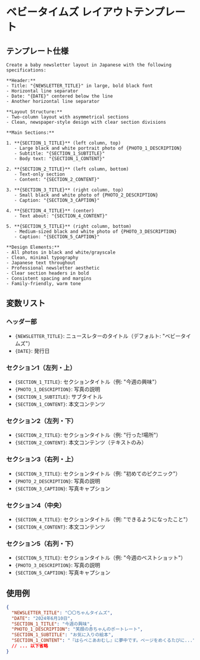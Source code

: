# ベビータイムズ レイアウトテンプレート

## テンプレート仕様

```
Create a baby newsletter layout in Japanese with the following specifications:

**Header:**
- Title: "{NEWSLETTER_TITLE}" in large, bold black font
- Horizontal line separator
- Date: "{DATE}" centered below the line
- Another horizontal line separator

**Layout Structure:**
- Two-column layout with asymmetrical sections
- Clean, newspaper-style design with clear section divisions

**Main Sections:**

1. **{SECTION_1_TITLE}** (left column, top)
   - Large black and white portrait photo of {PHOTO_1_DESCRIPTION}
   - Subtitle: "{SECTION_1_SUBTITLE}"
   - Body text: "{SECTION_1_CONTENT}"

2. **{SECTION_2_TITLE}** (left column, bottom)
   - Text-only section
   - Content: "{SECTION_2_CONTENT}"

3. **{SECTION_3_TITLE}** (right column, top)
   - Small black and white photo of {PHOTO_2_DESCRIPTION}
   - Caption: "{SECTION_3_CAPTION}"

4. **{SECTION_4_TITLE}** (center)
   - Text about: "{SECTION_4_CONTENT}"

5. **{SECTION_5_TITLE}** (right column, bottom)
   - Medium-sized black and white photo of {PHOTO_3_DESCRIPTION}
   - Caption: "{SECTION_5_CAPTION}"

**Design Elements:**
- All photos in black and white/grayscale
- Clean, minimal typography
- Japanese text throughout
- Professional newsletter aesthetic
- Clear section headers in bold
- Consistent spacing and margins
- Family-friendly, warm tone
```

## 変数リスト

### ヘッダー部
- `{NEWSLETTER_TITLE}`: ニュースレターのタイトル（デフォルト: "ベビータイムズ"）
- `{DATE}`: 発行日

### セクション1（左列・上）
- `{SECTION_1_TITLE}`: セクションタイトル（例: "今週の興味"）
- `{PHOTO_1_DESCRIPTION}`: 写真の説明
- `{SECTION_1_SUBTITLE}`: サブタイトル
- `{SECTION_1_CONTENT}`: 本文コンテンツ

### セクション2（左列・下）
- `{SECTION_2_TITLE}`: セクションタイトル（例: "行った!場所"）
- `{SECTION_2_CONTENT}`: 本文コンテンツ（テキストのみ）

### セクション3（右列・上）
- `{SECTION_3_TITLE}`: セクションタイトル（例: "初めてのピクニック"）
- `{PHOTO_2_DESCRIPTION}`: 写真の説明
- `{SECTION_3_CAPTION}`: 写真キャプション

### セクション4（中央）
- `{SECTION_4_TITLE}`: セクションタイトル（例: "できるようになったこと"）
- `{SECTION_4_CONTENT}`: 本文コンテンツ

### セクション5（右列・下）
- `{SECTION_5_TITLE}`: セクションタイトル（例: "今週のベストショット"）
- `{PHOTO_3_DESCRIPTION}`: 写真の説明
- `{SECTION_5_CAPTION}`: 写真キャプション

## 使用例

```json
{
  "NEWSLETTER_TITLE": "〇〇ちゃんタイムズ",
  "DATE": "2024年6月10日",
  "SECTION_1_TITLE": "今週の興味",
  "PHOTO_1_DESCRIPTION": "笑顔の赤ちゃんのポートレート",
  "SECTION_1_SUBTITLE": "お気に入りの絵本",
  "SECTION_1_CONTENT": "『はらぺこあおむし』に夢中です。ページをめくるたびに...",
  // ... 以下省略
}
```